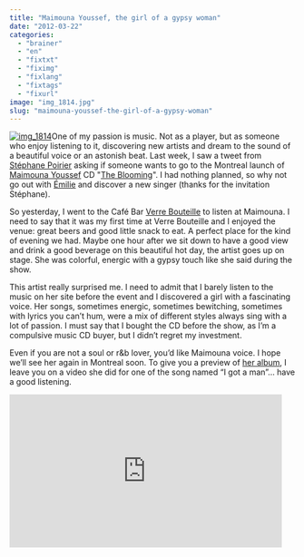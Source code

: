 ```yaml
---
title: "Maimouna Youssef, the girl of a gypsy woman"
date: "2012-03-22"
categories: 
  - "brainer"
  - "en"
  - "fixtxt"
  - "fiximg"
  - "fixlang"
  - "fixtags"
  - "fixurl"
image: "img_1814.jpg"
slug: "maimouna-youssef-the-girl-of-a-gypsy-woman"
---
```


[![](images/img_1814.jpg "img_1814")](http://fred.dev/content/uploads/2012/03/img_1814.jpg)One of my passion is music. Not as a player, but as someone who enjoy listening to it, discovering new artists and dream to the sound of a beautiful voice or an astonish beat. Last week, I saw a tweet from [Stéphane Poirier](https://twitter.com/#!/St_Poirier) asking if someone wants to go to the Montreal launch of [Maimouna Youssef](https://mumufresh.com/) CD "[The Blooming](https://maimounayoussef.bandcamp.com/)". I had nothing planned, so why not go out with [Émilie](https://twitter.com/#!/EmilieJolie) and discover a new singer (thanks for the invitation Stéphane).

So yesterday, I went to the Café Bar [Verre Bouteille](https://verrebouteille.com/) to listen at Maimouna. I need to say that it was my first time at Verre Bouteille and I enjoyed the venue: great beers and good little snack to eat. A perfect place for the kind of evening we had. Maybe one hour after we sit down to have a good view and drink a good beverage on this beautiful hot day, the artist goes up on stage. She was colorful, energic with a gypsy touch like she said during the show.

This artist really surprised me. I need to admit that I barely listen to the music on her site before the event and I discovered a girl with a fascinating voice. Her songs, sometimes energic, sometimes bewitching, sometimes with lyrics you can’t hum, were a mix of different styles always sing with a lot of passion. I must say that I bought the CD before the show, as I’m a compulsive music CD buyer, but I didn’t regret my investment.

Even if you are not a soul or r&b lover, you’d like Maimouna voice. I hope we’ll see her again in Montreal soon. To give you a preview of [her album](https://maimounayoussef.bandcamp.com/), I leave you on a video she did for one of the song named “I got a man”… have a good listening.

<iframe width="480" height="270" src="https://www.youtube.com/embed/Cw5s0Klmu84?feature=oembed" frameborder="0" allowfullscreen></iframe>
